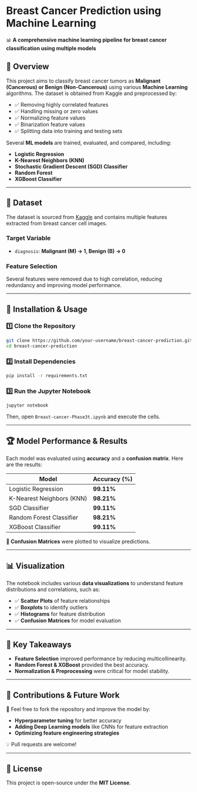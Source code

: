 # Breast Cancer Prediction using Machine Learning

📊 **A comprehensive machine learning pipeline for breast cancer classification using multiple models**

## 📌 Overview
This project aims to classify breast cancer tumors as **Malignant (Cancerous) or Benign (Non-Cancerous)** using various **Machine Learning** algorithms. The dataset is obtained from Kaggle and preprocessed by:
- ✅ Removing highly correlated features
- ✅ Handling missing or zero values
- ✅ Normalizing feature values
- ✅ Binarization feature values
- ✅ Splitting data into training and testing sets

Several **ML models** are trained, evaluated, and compared, including:
- **Logistic Regression**  
- **K-Nearest Neighbors (KNN)**  
- **Stochastic Gradient Descent (SGD) Classifier**  
- **Random Forest**  
- **XGBoost Classifier**  

---

## 📂 Dataset
The dataset is sourced from [Kaggle](https://www.kaggle.com/datasets/yasserh/breast-cancer-dataset) and contains multiple features extracted from breast cancer cell images.

### Target Variable
- `diagnosis`: **Malignant (M) → 1, Benign (B) → 0**

### Feature Selection
Several features were removed due to high correlation, reducing redundancy and improving model performance.

---

## 🚀 Installation & Usage
### 1️⃣ Clone the Repository
```bash
git clone https://github.com/your-username/breast-cancer-prediction.git
cd breast-cancer-prediction
```

### 2️⃣ Install Dependencies
```bash
pip install -r requirements.txt
```

### 3️⃣ Run the Jupyter Notebook
```bash
jupyter notebook
```
Then, open `Breast-cancer-Phase3t.ipynb` and execute the cells.

---

## 🏆 Model Performance & Results
Each model was evaluated using **accuracy** and a **confusion matrix**. Here are the results:

| **Model**                  | **Accuracy (%)**  |
|----------------------------|------------------|
| Logistic Regression        | **99.11%**       |
| K-Nearest Neighbors (KNN)  | **98.21%**       |
| SGD Classifier             | **99.11%**       |
| Random Forest Classifier   | **98.21%**       |
| XGBoost Classifier         | **99.11%**       |


**🔹 Confusion Matrices** were plotted to visualize predictions.

---

## 📊 Visualization
The notebook includes various **data visualizations** to understand feature distributions and correlations, such as:
- ✅ **Scatter Plots** of feature relationships
- ✅ **Boxplots** to identify outliers
- ✅ **Histograms** for feature distribution
- ✅ **Confusion Matrices** for model evaluation

---

## 📜 Key Takeaways
- **Feature Selection** improved performance by reducing multicollinearity.
- **Random Forest & XGBoost** provided the best accuracy.
- **Normalization & Preprocessing** were critical for model stability.

---

## 🤝 Contributions & Future Work
📌 Feel free to fork the repository and improve the model by:
- **Hyperparameter tuning** for better accuracy
- **Adding Deep Learning models** like CNNs for feature extraction
- **Optimizing feature engineering strategies**

💡 Pull requests are welcome!

---

## 📝 License
This project is open-source under the **MIT License**.
